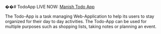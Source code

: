 ��#   T o d o A p p 
LIVE NOW: [Manish Todo App](https://manishtodoweb.ccbp.tech/)

The Todo-App is a task managing Web-Application to help its users to stay organized for their day to day activities.
The Todo-App can be used for multiple purposes such as shopping lists, taking notes or planning an event.
 
 
